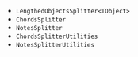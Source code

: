 * `LengthedObjectsSplitter<TObject>`
* `ChordsSplitter`
* `NotesSplitter`
* `ChordsSplitterUtilities`
* `NotesSplitterUtilities`